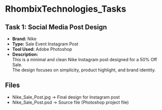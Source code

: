 # RhombixTechnologies_Tasks

## Task 1: Social Media Post Design
- **Brand:** Nike
- **Type:** Sale Event Instagram Post
- **Tool Used:** Adobe Photoshop
- **Description:**  
  This is a minimal and clean Nike Instagram post designed for a 50% Off Sale.  
  The design focuses on simplicity, product highlight, and brand identity.  

## Files
- Nike_Sale_Post.jpg → Final design for Instagram post  
- Nike_Sale_Post.psd → Source file (Photoshop project file)
